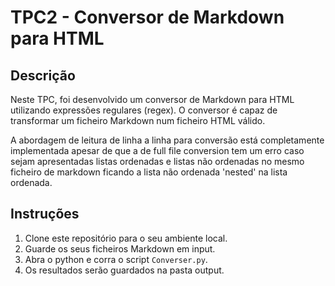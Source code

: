 
# TPC2 - Conversor de Markdown para HTML

## Descrição

Neste TPC, foi desenvolvido um conversor de Markdown para HTML utilizando expressões regulares (regex). O conversor é capaz de transformar um ficheiro Markdown num ficheiro HTML válido.

A abordagem de leitura de linha a linha para conversão está completamente implementada apesar de que a de full file conversion tem um erro caso sejam apresentadas listas ordenadas e listas não ordenadas no mesmo ficheiro de markdown ficando a lista não ordenada 'nested' na lista ordenada.


## Instruções

1. Clone este repositório para o seu ambiente local.
2. Guarde os seus ficheiros Markdown em input.
3. Abra o python e corra o script `Converser.py`.
4. Os resultados serão guardados na pasta output.
